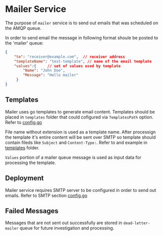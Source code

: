 # Mailer Service

The purpose of `mailer` service is to send out emails that was scheduled on the AMQP queue. 

In order to send email the message in following format shoule be posted to the 'mailer' queue:

```json
{
    "to": "receiver@example.com",  // receiver address
    "templateName": "test-template", // name of the email template  
    "values":{     // set of values used by template
        "Name": "John Doe",
        "Message": "Hello mailer"
     }
}
```

## Templates 
Mailer uses go templates to generate  email content. Templates should be placed in `templates` folder that could cofigured 
via `TemplatesPath` option. Refer to [config.go](/pkg/config.go)

File name without extension is used as a template name. After processign the template it's entire content will be sent over SMTP 
so template should contain fileds like `Subject` and `Content-Type:`. Refer to and example in [templates](/templates/test-tempalte.tmpl) folder.

`Values` portion of a mailer queue message is used as input data for processing the template. 

## Deployment 

Mailer service requires SMTP server to be configured in order to send out emails.  Refer to SMTP section [config.go](/pkg/config.go)

## Failed Messages

Messages that are not sent out successfully are stored in `dead-letter-mailer` queue for future investigation and processing. 
